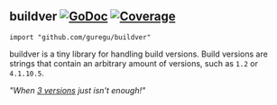 ## buildver [![GoDoc](https://godoc.org/github.com/guregu/buildver?status.svg)](https://godoc.org/github.com/guregu/buildver) [![Coverage](http://gocover.io/_badge/github.com/guregu/buildver?0)](http://gocover.io/github.com/guregu/buildver)
`import "github.com/guregu/buildver"`

buildver is a tiny library for handling build versions. Build versions are strings that contain an arbitrary amount of versions, such as `1.2` or `4.1.10.5`.

_"When [3 versions](https://github.com/mojombo/semver/blob/master/semver.md) just isn't enough!"_
